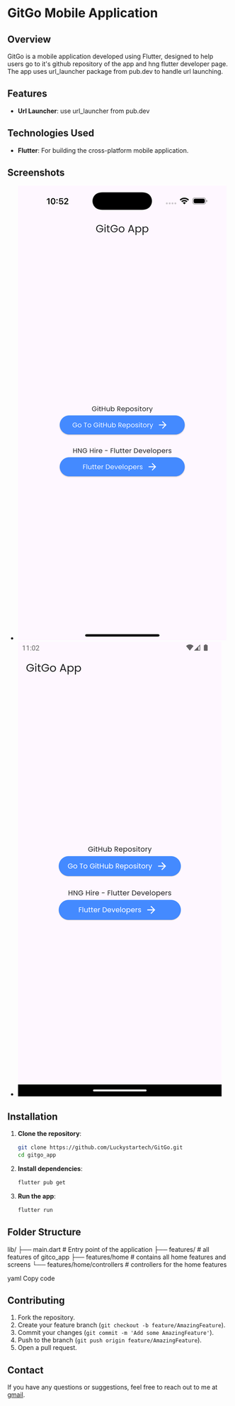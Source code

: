 # GitGo Mobile Application

## Overview

GitGo is a mobile application developed using Flutter, designed to help users go to it's github repository of the app and hng flutter developer page. The app uses url_launcher package from pub.dev to handle url launching.

## Features

- **Url Launcher**: use url_launcher from pub.dev

## Technologies Used

- **Flutter**: For building the cross-platform mobile application.

## Screenshots

- ![screenshot 1](../images/screenshot_ios.png)
- ![screenshot 2](../images/screenshot_android.png)

## Installation

1. **Clone the repository**:
    ```bash
    git clone https://github.com/Luckystartech/GitGo.git
    cd gitgo_app
    ```

2. **Install dependencies**:
    ```bash
    flutter pub get
    ```

3. **Run the app**:
    ```bash
    flutter run
    ```

## Folder Structure

lib/
├── main.dart # Entry point of the application
├── features/ # all features of gitco_app
├── features/home # contains all home features and screens
└── features/home/controllers # controllers for the home features

yaml
Copy code

## Contributing

1. Fork the repository.
2. Create your feature branch (`git checkout -b feature/AmazingFeature`).
3. Commit your changes (`git commit -m 'Add some AmazingFeature'`).
4. Push to the branch (`git push origin feature/AmazingFeature`).
5. Open a pull request.


## Contact

If you have any questions or suggestions, feel free to reach out to me at [gmail](luckyekpebe123@gmail.com).